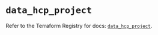 # `data_hcp_project`

Refer to the Terraform Registry for docs: [`data_hcp_project`](https://registry.terraform.io/providers/hashicorp/hcp/0.98.1/docs/data-sources/project).
